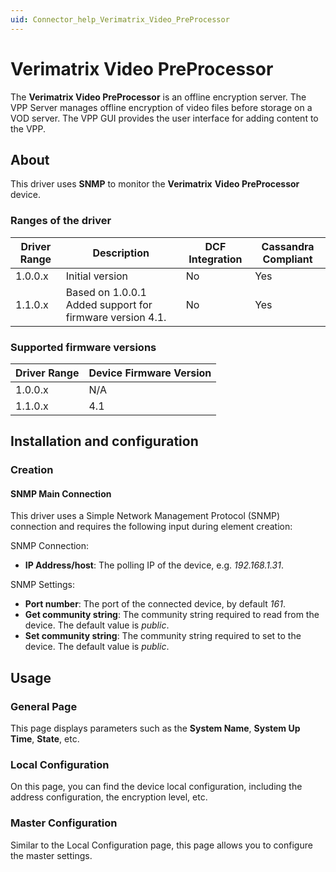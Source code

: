 ```yaml
---
uid: Connector_help_Verimatrix_Video_PreProcessor
---
```


# Verimatrix Video PreProcessor

The **Verimatrix Video PreProcessor** is an offline encryption server. The VPP Server manages offline encryption of video files before storage on a VOD server. The VPP GUI provides the user interface for adding content to the VPP.

## About

This driver uses **SNMP** to monitor the **Verimatrix** **Video PreProcessor** device.

### Ranges of the driver

| **Driver Range** | **Description**                                          | **DCF Integration** | **Cassandra Compliant** |
|------------------|----------------------------------------------------------|---------------------|-------------------------|
| 1.0.0.x          | Initial version                                          | No                  | Yes                     |
| 1.1.0.x          | Based on 1.0.0.1 Added support for firmware version 4.1. | No                  | Yes                     |

### Supported firmware versions

| **Driver Range** | **Device Firmware Version** |
|------------------|-----------------------------|
| 1.0.0.x          | N/A                         |
| 1.1.0.x          | 4.1                         |

## Installation and configuration

### Creation

#### SNMP Main Connection

This driver uses a Simple Network Management Protocol (SNMP) connection and requires the following input during element creation:

SNMP Connection:

- **IP Address/host**: The polling IP of the device, e.g. *192.168.1.31*.

SNMP Settings:

- **Port number**: The port of the connected device, by default *161*.
- **Get community string**: The community string required to read from the device. The default value is *public*.
- **Set community string**: The community string required to set to the device. The default value is *public*.

## Usage

### General Page

This page displays parameters such as the **System Name**, **System Up Time**, **State**, etc.

### Local Configuration

On this page, you can find the device local configuration, including the address configuration, the encryption level, etc.

### Master Configuration

Similar to the Local Configuration page, this page allows you to configure the master settings.
